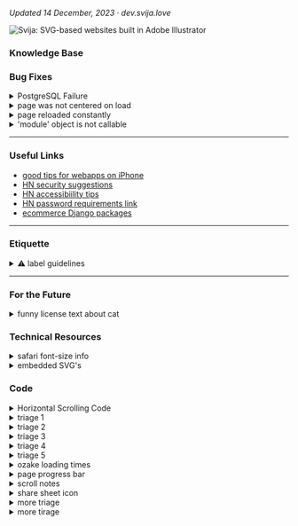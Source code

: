 
*Updated 14 December, 2023 ·  dev.svija.love*

![Svija: SVG-based websites built in Adobe Illustrator][logo]

[logo]: http://files.svija.love/github/readme-logo.png "Svija: SVG-based websites built in Adobe Illustrator"

### Knowledge Base

### Bug Fixes
<details><summary>PostgreSQL Failure</summary>

----------------------------------------
Link to fix: [github.com/docker-library](https://github.com/docker-library/postgres/issues/415)

The command that worked:
```
localedef -i en_US -f UTF-8 en_US.UTF-8
```
Based on suggestions by Akamai, I tried:
```
systemctl status postgresql@14-main.service
```
This returned:
```
× postgresql@14-main.service - PostgreSQL Cluster 14-main

     Loaded: loaded (/lib/systemd/system/postgresql@.service; enabled-runtime; vendor preset: enabled)
     Active: failed (Result: protocol) since Thu 2023-12-14 09:24:03 CET; 2min 26s ago
    Process: 1838 ExecStart=/usr/bin/pg_ctlcluster --skip-systemctl-redirect 14-main start
             (code=exited, status=1/FAILURE)
        CPU: 131ms

[1843] LOG:  invalid value for parameter "lc_messages": "en_US.UTF-8"
[1843] LOG:  invalid value for parameter "lc_monetary": "en_US.UTF-8"
[1843] LOG:  invalid value for parameter "lc_numeric": "en_US.UTF-8"
[1843] LOG:  invalid value for parameter "lc_time": "en_US.UTF-8"
[1843] FATAL:  configuration file "/etc/postgresql/14/main/postgresql.conf" contains errors

[1838]: pg_ctl: could not start server
[1838]: Examine the log output.

systemd[1]: postgresql@14-main.service: Can't open PID file /run/postgresql/14-main.pid (yet?) after start:
            Operation not permitted
systemd[1]: postgresql@14-main.service: Failed with result 'protocol'.
systemd[1]: Failed to start PostgreSQL Cluster 14-main.
```
This caused me to remember that I had seen the following errors when logging in to the server:
```
-bash: warning: setlocale: LC_ALL: cannot change locale (en_US.UTF-8)
-bash: warning: setlocale: LC_ALL: cannot change locale (en_US.UTF-8)
```
Linode also suggested:
```
sudo systemctl start postgresql@14-main.service
```
This returned:
```
Job for postgresql@14-main.service failed
because the service did not take the steps required by its unit configuration.
See "systemctl status postgresql@14-main.service"
and "journalctl -xeu postgresql@14-main.service" for details.
```
[Google Doc](https://docs.google.com/document/d/1aKoiILInZcUytrSPUqhSOInwsAKRstXX7VCc6kvuESI/edit#heading=h.f1enxlgdh64j) with my debugging steps.

</details>
<details><summary>page was not centered on load</summary>

#### page was not centered on load

> applies to pages that are wider than the browser window

The cause was the redirect from mobile to desktop on new windows. The mobile version loads, then reloads immediately while scrolled to 0,0.

Browser default behavior is to return to the same scrolling position as before when the page is reloaded.

**fix:** add `history.scrollRestoration = 'manual';` to the JS right before reloading the page.

</details>
<details><summary>page reloaded constantly</summary>

#### page reloaded constantly

> applies to pages on any site where both domain and subdomains are used

The cause was that Django was using cookie values associated with the parent domain (**screen_code** cookies were set for both base.svija.dev and svjia.dev).

**fix:** added a function to setCookie that deletes parent-domain cookies if appropriate.
</details>
<details><summary>'module' object is not callable</summary>

After refactoring the main page views, I got this error when I called CachedPageView.py from HomePageView.py

**fix:** include CachedPageView in __init__.py before calling it from HomePageView.py
</details>

---
### Useful Links

- [good tips for webapps on iPhone](https://firt.dev/pwa-design-tips/#notch-and-iphone-x-support)
- [HN security suggestions](https://news.ycombinator.com/item?id=34098369)
- [HN accessibiility tips](https://news.ycombinator.com/item?id=33302783)
- [HN password requirements link](https://news.ycombinator.com/item?id=34098369)
- [ecommerce Django packages](https://djangopackages.org/grids/g/ecommerce/)

---
### Etiquette

<details><summary>⚠️ label guidelines</summary>

- colored labels designate category
- black labels are ?
- white labels are informational
</details>

---
### For the Future

<details><summary>funny license text about cat</summary>

This page is copyright 2005 by Graeme Cole. What are you allowed to do with it? Pfft. Anything within the realms of common sense, really. I don't want to prescribe rigidly what people can and can't do with it, so I've decided on a benchmark. It's this: you're allowed to do with this page anything you wouldn't mind me doing with your cat. So yes, you can photoshop it for comedy effect, you can copy bits of it for illustrative purposes and so on, but you can't steal it and pass it off as your own."

https://greem.co.uk/otherbits/jelly.html
</details>

### Technical Resources

<details><summary>safari font-size info</summary>

- https://stackoverflow.com/questions/72903407/svg-text-textlength-not-working-on-mobile-safari
- https://stackoverflow.com/questions/11768364/svg-scaling-issues-in-safari
- https://bugs.webkit.org/show_bug.cgi?id=56543

as of 230724:

- 16.5.2 (WebKit 18615.2.9.11.10) · Ventura
- 17.0 (WebKit 18616.1.22.1) · Safari Technology Preview · Release 174
- 17.0 (WebKit 19616.1.20.11.3) · Sonoma

</details>
<details><summary>embedded SVG's</summary>

https://developer.mozilla.org/en-US/docs/Web/SVG/Tutorial/Basic_Transformations

"In contrast to HTML, SVG allows you to embed other svg elements seamlessly. This way you can also create new coordinate systems by utilizing the viewBox, width and height of the inner svg element."
```
<svg xmlns="http://www.w3.org/2000/svg" version="1.1" width="100" height="100">
  <svg width="100" height="100" viewBox="0 0 50 50">
    <rect width="50" height="50" />
  </svg>
</svg>
```

</details>

### Code

<details><summary>Horizontal Scrolling Code </summary>

CSS
```
html, body {
  overflow-y:hidden;
  overflow-x:hidden; /* necessary so page doesn't scroll up slightly when scrolling sideways */
}

body{
  position:static;
}
```
body JS
```
var speed = 4
var scrollElement = document.body // put in head JS if problems

let passiveIfSupported = false;

try {
  window.addEventListener(
    "test",
    null,
    Object.defineProperty({}, "passive", {
      get() {
        passiveIfSupported = { passive: true };
      },
    })
  );
} catch (err) {}

scrollElement.addEventListener("wheel", (evt) => {
    evt.preventDefault();
    evt.stopPropagation();
    scrollElement.scrollLeft += evt.deltaY * speed;
},     passiveIfSupported);
```

**menu functions**

*requires **/func** for each link in menu:*
```
var arrets = [0, 1200, 2400, 4615, 6910, 9385, 11860]

//:::::::::::::::::::::::::::::::::::::::: called by Illustrator

function func_trig01(){ pageAvance(arguments.callee) }
function func_trig02(){ pageAvance(arguments.callee) }
function func_trig03(){ pageAvance(arguments.callee) }
function func_trig04(){ pageAvance(arguments.callee) }
function func_trig05(){ pageAvance(arguments.callee) }
function func_trig06(){ pageAvance(arguments.callee) }
function func_trig07(){ pageAvance(arguments.callee) }
function func_trig08(){ pageAvance(arguments.callee) }
function func_trig09(){ pageAvance(arguments.callee) }

//:::::::::::::::::::::::::::::::::::::::: program

//———————————————————————————————————————— correct for REM

for (var x=0; x<arrets.length; x++)
  arrets[x] = arrets[x] * aiPixel

//———————————————————————————————————————— called by func's

function pageAvance(func){

// https://www.geeksforgeeks.org/how-to-get-currently-running-function-name-using-javascript/

  var str = func.toString()
  var firstParen = str.indexOf('(') - 2

  stop = str.substr(firstParen, 2) * 1 - 1

  var totalTime = 0.5 // seconds total movement
  var interStep = 5 // ms between each movement
  var steps = totalTime*1000 / interStep

  var diff  = arrets[stop] - html.scrollLeft
  var step  = diff/steps

  for (var x=0; x<steps; x++){
    var last = false
    if (x == steps-1){
      last = true
      step = arrets[stop]
    }
    setTimeout(doStep, interStep*x + 1, step, last)
  }

}

//———————————————————————————————————————— scroll by increment

function doStep(step, last){
  if (last)
    html.scrollLeft = step
  else
    html.scrollLeft += step
}

//:::::::::::::::::::::::::::::::::::::::: fin

```
---
from other issue:

![capture 63](https://user-images.githubusercontent.com/74959853/224969343-77f01e59-6959-4858-b768-7a1ff703bf72.jpg)

the `overflow` css can be in the stylesheet for the page in question.

the `position` css *is* necessary (the Antretoise footer was not at the bottom of the page when I commented it out).

it can also be in the specific stylesheet for the page.

</details>



<details><summary>triage 1</summary>

in addition to the normal web page being open and normally usable, there is the animation lab page that can be resized etc.
need to decide which layout is best: wide & short, A4, or tall & thin
the point is to be able to work on an animation and see its effects
to make it easier, we need to be able to see where objects are at all times
panes:
main programming workspace A- A+ buttons
list of page scripts containing animation information from page (choose which one to modify)
list of SVG's › (or one pane for each svg)
list of user-created ID's in each SVG (2 pane for both)
prefs : hightlighting style (background, outline, color, transparency, blinking)
GSAP tips windows
list of pagescripts anim info  with activate or no or checkboxes & edit button & new button & copy button
made for a big monitor? Svija pages work at small sizes, there's no reason you couldn't reduce the svija
should work on 1280x800 screen, even if the Svija page is tiny
prefs : rows & colums of text (button "update")

animation lab
animation lab has list of non .st0 id's, choose your formatting to highlight
javascript in main doc to launch anim lab
choose key combination in admin
anim lab w rem, responsive mais A+ A-

how will animations be loaded / updated? choice of pagescripts
list of page

</details>

<details><summary>triage 2</summary>

https://github.com/graphite-project/graphite-web/issues/668
export GRAPHITE_ROOT=/opt/graphite
PYTHONPATH=$GRAPHITE_ROOT/webapp django-admin.py dumpdata --settings=graphite.settings > sqllite_graphite_dump.json
this should be easy to test.
./manage.py dumpdata > working.json
took 1 second to run for Ozake, not a huge hit for once a day
The basic theory is that backups are made when the page is loaded (depending on admin prefs), and downloaded every time the site is synced.
We are going to benefit by rewriting the sync script to add a lite mode, only download or upload one file (would be nice to add dependencies in Links and Fonts at some point)
not: models.py/admin.py:
setting for interval between backups
which backups to make: 1 day, 1 week, 1 month, 3 months, 1 year
total number of backups to keep in stock (if smaller than prev. set to prev.)
better just to configure the program, just have interval (manik could be weekly, staffeur monthly etc.)
make a backup every day & 1/7 of the time don't replace – it make it older
when it's a week old it , ¼ of the time don't replace, let it age
when that one's a month old, ⅓ of the time don't replace, let it age
when that one's three months old, ¼ of the time don't replace, let it age
views.py:
when page is loaded, check if a restore is called for (either in settings, restore on next visit, or because a restore db is present
if there's a restore programmed, do it (adding comment in source code?)
don't forget to run the postgresql script or try --natural to get rid of problem data
if there's not a restore programmed, check dump interval
if the most recent dump in /backups/ is not within the interval
create a dump in/backups/
delete databases that don't meet the "keep" requirement\*
sync script:
if sync up or sync down:
do not touch anything in the /sync/backups folder
sync the backups folder down
also allow sync up only new for colleagues working on project
also allow sync down by filename for colleagues working on project
possible to not download backups (might take a long time if there are many)
lite mode for working on one page
restore:
from admin page?
upload a file, would be best
restore on next visit from [filename]
if you upload a fresh db in sync folder (not in sub folder)
it will automatically replace the existing site (with backup made of existing)
call files backup.svj
views don't get called when cached… need to make sure that cache is emptied frequently enough to generate dumps
backups are in root folder like sync, not in same folder as sync

</details>

<details><summary>triage 3</summary>

https://stackoverflow.com/questions/4096863/how-to-get-and-set-the-current-web-page-scroll-position

The currently accepted answer is incorrect - document.documentElement.scrollTop always returns 0 on Chrome. This is because WebKit uses body for keeping track of scrolling, whereas Firefox and IE use html.
</details>

<details><summary>triage 4</summary>

when page loads, in SVG, replace image reference:
Links/home-hero-DSC_0020.jpg 
with image width & resolution info
treated/home-hero-DSC_0020-1680X20Q75D [day, second].jpg
need parameters in admin/responsive for image quality & size
page width = 1680
pixel size = 20x (skip decimal, 20 = 2)
quality = 0-100
if Image is missing, go get original image and create correct size & quality
models.py › responsive
image resolution compared to SVG width (2x, etc.) 2-digit integer
image quality (0-100)
admin.py › responsive
image resolution compared to SVG width (2x, etc.)
image quality (0-100)
views.py, when image is requested:
check that referrer is site not hacker
check uploaded image to get modified date
check in /cached-images/ to see if appropriate image exists with correct date
if it exists: use it
else: treat the image then return the new image
delete same image with wrong date
need a way to clear image cache : page view URL with check for admin?
need a way to exempt an image (just name it \_x ?) so that overriding is possible

</details>

<details><summary>triage 5</summary>


———————————————————————————————————————— small improvements

admin module with all prefixes and all-page list
cross-site html in Svija? allow inclusing of html from other sites
automatic conversion to flag in modules & pages (use entities in program)
might want to remove 2-character limit for prefixes to allow things like "realisations". if I create multiple prefixes (realisations, fr) in a a single language/responsive, does it create an error for the default page? probably not because the site has a default prefix
skip css by adding form fields: bottom align footer, give vertical positioning for second (after header) svg's
rediriger une adresse telle que /contact à /en/contact selon la langue par défaut
auto-create snippet if there's not one already
need links between same pages in different languages
/r shows most recent SVG with default settings
french descriptions for all fieldsets
hiddtn table with common flag emoji, add automatically
add forgot password link
https://stackoverflow.com/questions/2272002/adding-forgot-password-feature-to-django-admin-site
admin.py hide if empty show if data
html in snippet, go back to accessibility

———————————————————————————————————————— housekeeping possibilites

link do housekeeping now
in admin need list of uploaded files svg & folders
in admin need list of svgs & folders, printout of all uploads?
add function to page load for admins only or scheduled: datadump
- remove "update needed" from source if google font is checked
- backup database dump
add edit history (names, dates & times)
add sizes to svg's for pages, check placed images for sizes
svg filesizes in admin, warning banners on pages, admin menu when logged in

———————————————————————————————————————— investigate

use css or other to make web pages printable IT'S ENOUGH TO NOT HAVE A MARGIN
fetch JS & promises

———————————————————————————————————————— big improvements

swipe navigation
img serving
animation lab popup to develop animations : show id's of each SVG element, work with JS in a separate window, keep at end, save to page, to file etc.
add integration of sound effects
bulk actions (mark pages as active): https://docs.djangoproject.com/en/2.2/ref/contrib/admin/actions/
add database creation script to backup so with all files, you have everything to recreate the site
admin menu when logged in w dropdown page list
automatic menu generation
admin module / top bar w/ all pages

not trivial: dans les pages admin, ajouter puce "archivé" pour chaque page, et par défaut de ne pas montrer les pages archivées : https://stackoverflow.com/questions/851636/default-filter-in-django-admin

capacity de télécharger PDF du site entier (pour modes d'emploi, par exemple)

need links between same pages in different languages

in admin need list of uploaded files svg & folders
print hierarchie with pipe characters in monospaced font?

add languages, see:
https://stackoverflow.com/questions/21469470/how-can-i-change-django-admin-language
in comments

dans les pages admin, remplacer date créé par date modifié
https://stackoverflow.com/questions/37540744/django-datetime-default-value-in-migrations
if I add date modified, I have to do manual migrations the fist time

change anim lab becomes object finder
add real return email addresses
download .zip's of modules

———————————————————————————————————————— huge improvements

capacity de télécharger PDF du site entier (pour modes d'emploi, par exemple)
dans les pages admin, ajouter puce "archivé" pour chaque page, et par défaut de ne pas montrer les pages archivées : https://stackoverflow.com/questions/851636/default-filter-in-django-admin

accepter PDF comme input have a list of font widths for substituting common fonts
version of program as mac/pc app to host site locally

———————————————————————————————————————— working from here down

https://stackoverflow.com/questions/6541477/ordering-choices-in-modelform-manytomanyfield-django/6541738#6541738
https://stackoverflow.com/questions/8992865/django-admin-sort-foreign-key-field-list

———————————————————————————————————————— done

permettre d'utiliser les scripts & seo téléchargés aussi bien que les scripts collés dans les pages admin
fix ID's of svg pages in illustrator, right now they're just "Pagename"
fonts family & style not recorded correctly when missing
fixed caching issues
change font name to CSS ref.
language choice in cookie warning doesn't do anything
permettre des espaces dans les noms de fichiers SVG etc.
change custom scripts to user scripts in page admin
use "slug" where appropriate
fix capitalization of "Add another Svg file" in admin › page
wrong label for templates in admin.py (shows URL, notname)
need to check if menu is oversized, too
in svg_cleaner reduce oversiized SVG's to page width, other stay the same
change Links to lower case
svija help table like notes but w URL for original page, redirect /a
fix incorrect text "load zindex" on page admin
FIX ON DELETE link use PROTECT
change button color so green is save red is delete
changes to admin.py are not reflected witouth starting uwsgi
jp cache probs ?
help text in french (started)
fixed admin colors to match screenshots of Django defaults
use defailt live for new page in modeld.py
cookie module
admin reduce text contrast
change rezise so it just updates rem & pixel
strip out x & y coords for non x=0 tspans
check AI script removes PDF compat & compression
add function at end of source to do onload
spaces in svg filenames won't work
integrate cookie warning in admin.py
need an error code for mail sending problems - maybe diffrerent messages for each type of error.
print the name of the script before each script: when reading source, should be easy to recognize the source of each script
in addition to .st0 style definitions, replace "#SVGID_4_" definitions

</details>

<details><summary>ozake loading times</summary>

<img width="760" alt="next generation image formats" src="https://user-images.githubusercontent.com/74959853/155168435-2d547890-4591-406c-abec-5cbf391f273b.png">

</details>

<details><summary>page progress bar</summary>



https://www.city-journal.org/html/dodging-trump-bullet-10850.html
</details>

<details><summary>scroll notes</summary>

the key is to do an onscroll
set timeout
smoothscroll back to center
</details>

<details><summary>share sheet icon</summary>

![share sheet site icon](https://user-images.githubusercontent.com/74959853/155168567-871d1a5d-7e4a-447c-9b28-1f33400f3b62.png)



</details>

<details><summary>more triage</summary>


horizontal scrolling wrong after page resize (go into full screen to see)
¬ need a way to reset scroll position on resize (horizontally)
in svg_cleaner.py, if the svg is an empty file (not fully saved for example) the following error will result: local variable 'svg_ID' referenced before assignment. the problem is at line 65: svg_ID = parts2[0] -- return small svg with error message CREATE SMALL SVG ON THE FLY "LOADING INCOMPLETE"
SVG title shadows on /try are wrong size if page is reloaded on pinch to zoom
^M in any text pasted into a field, with returns ckeditor is not the problem, because it happens with language›source comments
weird text spacing in chrome
opacity masks broken? 

housekeeping : add flag emoji, if present, to module & page names (replace * or •)

confirm that DT missing will redirect to mobile missing
with same address

way to group pages for scripts etc.
svija feature to get scroll position as percentage (percentage read of a page, for example) useable by all
add js to cache cleared to return to previous page
make SVG obey z-index

need a setting (with responsive) for offset x & y for main page
    so that you can have a module above the page

small admin module top left corner to clear cache

add page field total size, updated during housekeeping
auto search woff
draggable menu like palette?
feature imort page/module from zip
/plus auto add svg's created in lmpast 24 hougrs
synch/zip or stnc/add
admin menu on al pages when logged in, like Mac dock
importe page or module
invisible div is 1000px high
need to calculate page height by height of first svg, pass it into
templates/svija/javascript/initial_scroll.js

/em/ has trailing slash

in responsive, in /admin, in responsive I need to check for onresize for mobile,
so if phone is rotated it will reload as desktop version or redraw

———— not sure
make menu disappear on zoom, maybe · depends on menu JS

———— admin
blurb of helpful text for main categories link better link real answer
  https://stackoverflow.com/questions/6231294/form-field-description-in-django-admin
  https://stackoverflow.com/questions/7241000/django-short-description-for-property
  https://stackoverflow.com/questions/42826287/model-description-in-django-admin

templates/javascript/on_resize.js could scroll to where cursor is
right now, zooming keeps the top left corner stationary
this should be fixed AFTER loading in zoomed state is fixed

message in Admin from msg.svija.com, use xhr request like in mail script
robots txt choice visible in page title if not live "checkbox alert in title"
page source in terminal has ^M in comments, have checked and they are added by program (not from pasting)
need to make specific errors for first part of pageview: missing prefix etc.
right now, all fonts are loaded. would be better to load only fonts in svg
add x & y offset for footers etc. (could have footer on side!)
svija auto conversion svg to form
  placeholder text in ai with layer id to replace w html text or form, convert an SVG element to HTML automatically

————— responsive : 4 parts
0. add default responsive for missing content, option to return 404
3. svija mobile, if blank use DT version

———— swipe nav
arrow key navigation (implies page order, 0= don't include)

————— auto menus
auto html menus module, add to docs


</details>

<details><summary>more tirage</summary>

See the various files for explanations.

### lots of issues there:

- fix for invisible page (using windowwidth before focussed)                       
- P3 color broken                                                                  
- vertical & horizontal offset in page parameters have no effect                   
- resizing screws up scrolling: change monitor res from 1280x800 to 2048xN and page is off center
- when beta.svija.com loads, it is shifted to the left initially                   
- script load order general to particular, pages load last                         
- a missing page on mobile 

### fixes

- permettre des espaces dans les noms de fichiers SVG etc. : [stack overflow](https://stackoverflow.com/questions/50794316/handle-spaces-in-the-url-parameter-using-re-path)
- bug no accents in image names                                                    
- check for monitor resolution to test for mobile: if theres no windowwidth, it's a mobile and we never resize
- create custom error for prefixes only work in pairs : if you do fr without fm the page can't load
- in PlacedView view, need to check that it's a valid prefix                       
- fix views.py def PlacedView so that image source comes from settings             
- offset x in pixels is not taken into account when page overrides system settings 
- fix prefix model so there is a pulldown for default page redirect : [stack overflow](https://stackoverflow.com/questions/2642613/what-is-related-name-used-for-in-django)

### verifications

- check that meta_canonical.py is using the prefix list for correct equivalences   
- chrome fonts?                                                                    
- admin page layout: https://stackoverflow.com/questions/8668723/django-grouping-columns-in-django-admin-section                                    
- do local fonts like Arial work? set up Arial by default                          
- menu redraw js in mobile version comes from where?                               
- what are correct metatags for different resolutions?                             
- check cascades for menus, packages, templates so pages don't get deleted         
- in svg_cleaner reduce oversiized SVG's to page width, other stay the same
### unfinished

- /fr/ is hardcoded                                                                                                                               
- postgre_setup.sql has CET timezone hard coded                                    
- need to modify mobile.js to handle multiple responsive's                         
- javascript depends on mobile/desktop width, but responsive can use any width     
- /modules/meta_canonical.py does not handle more than two resolutions             
- main urls.py fr en de etc. (check for existing language rather than just FR)     
- & fr & fm are hardcoded in responsive.js & responsive.js in ozake.com/scripts has hard-coded languages

</details>


